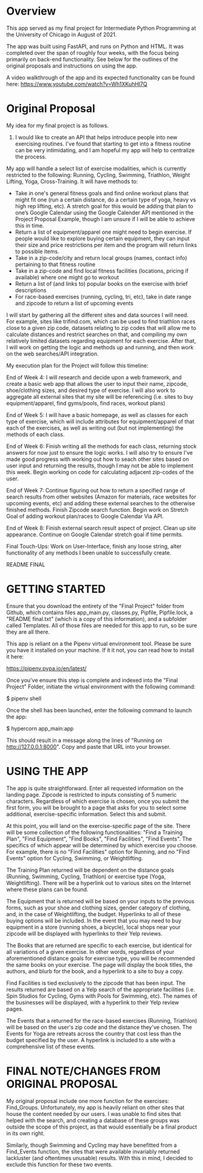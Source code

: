 # Overview

This app served as my final project for Intermediate Python Programming at the University of Chicago in August of 2021.

The app was built using FastAPI, and runs on Python and HTML. It was completed over the span of roughly four weeks, with the focus being primarily on back-end functionality. See below for the outlines of the original proposals and instructions on using the app.

A video walkthrough of the app and its expected functionality can be found here: https://www.youtube.com/watch?v=Wh1XKuhHl7Q

# Original Proposal
My idea for my final project is as follows.

1. I would like to create an API that helps introduce people into new exercising routines. I've found that starting to get into a fitness routine can be very intimidating, and I am hopeful my app will help to centralize the process.

My app will handle a select list of exercise modalities, which is currently restricted to the following: Running, Cycling, Swimming, Triathlon, Weight Lifting, Yoga, Cross-Training. It will have methods to:

- Take in one's general fitness goals and find online workout plans that might fit one (run a certain distance, do a certain type of yoga, heavy vs high rep lifting, etc). A stretch goal for this would be adding that plan to one’s Google Calendar using the Google Calender API mentioned in the Project Proposal Example, though I am unsure if I will be able to achieve this in time.
- Return a list of equipment/apparel one might need to begin exercise. If people would like to explore buying certain equipment, they can input their size and price restrictions per item and the program will return links to possible items.
- Take in a zip-code/city and return local groups (names, contact info) pertaining to that fitness routine
- Take in a zip-code and find local fitness facilities (locations, pricing if available) where one might go to workout
- Return a list of (and links to) popular books on the exercise with brief descriptions
- For race-based exercises (running, cycling, tri, etc), take in date range and zipcode to return a list of upcoming events

I will start by gathering all the different sites and data sources I will need. For example, sites like trifind.com, which can be used to find triathlon races close to a given zip code, datasets relating to zip codes that will allow me to calculate distances and restrict searches on that, and compiling my own relatively limited datasets regarding equipment for each exercise. After that, I will work on  getting the logic and methods up and running, and then work on the web searches/API integration.


My execution plan for the Project will follow this timeline:

End of Week 4: I will research and decide upon a web framework, and create a basic web app that allows the user to input their name, zipcode, shoe/clothing sizes, and desired type of exercise. I will also work to aggregate all external sites that my site will be referencing (i.e. sites to buy equipment/apparel, find gyms/pools, find races, workout plans)

End of Week 5: I will have a basic homepage, as well as classes for each type of exercise, which will include attributes for equipment/apparel of that each of the exercises, as well as writing out (but not implementing) the methods of each class.

End of Week 6: Finish writing all the methods for each class, returning stock answers for now just to ensure the logic works. I will also try to ensure I've made good progress with working out how to seach other sites based on user input and returning the results, though I may not be able to implement this week. Begin working on code for calculating adjacent zip-codes of the user.

End of Week 7: Continue figuring out how to return a specified range of search results from other websites (Amazon for materials, race websites for upcoming events, etc) and adding these external searches to the otherwise finished methods. Finish Zipcode search function. Begin work on Stretch Goal of adding workout plan/races to Google Calendar Via API.

End of Week 8: Finish external search result aspect of project. Clean up site appearance. Continue on Google Calendar stretch goal if time permits.

Final Touch-Ups: Work on User-Interface, finish any loose string, alter functionality of any methods I been unable to successfully create.

README FINAL


# GETTING STARTED

Ensure that you download the entirety of the "Final Project" folder from Github, which contains files app_main.py,
classes.py, Pipfile, Pipfile.lock, a "README final.txt" (which is a copy of this information), and a subfolder called Templates. All of those files are needed for
this app to run, so be sure they are all there.

This app is reliant on a the Pipenv virtual environment tool. Please be sure you have it installed on your
machine. If it it not, you can read how to install it here:

https://pipenv.pypa.io/en/latest/

Once you've ensure this step is complete and indexed into the "Final Project" Folder, initiate the virtual
environment with the following command:

$ pipenv shell


Once the shell has been launched, enter the following command to launch the app:

$ hypercorn app_main:app

This should result in a message along the lines of "Running on http://127.0.0.1:8000". Copy and paste that
URL into your browser.


# USING THE APP

The app is quite straightforward. Enter all requested information on the landing page. Zipcode is
restricted to inputs consisting of 5 numeric characters. Regardless of which exercise is chosen, once you
submit the first form, you will be brought to a page that asks for you to select some additional,
exercise-specific information. Select this and submit.

At this point, you will land on the exercise-specific page of the site. There will be some collection of
the following functionalities: "Find a Training Plan", "Find Equipment", "Find Books", "Find Facilities",
"Find Events". The specifics of which appear will be determined by which exercise you choose. For example,
there is no "Find Facilities" option for Running, and no "Find Events" option for Cycling, Swimming, or
Weightlifting.

The Training Plan returned will be dependent on the distance goals (Running, Swimming, Cycling, Triathlon)
or exercise type (Yoga, Weightlifting). There will be a hyperlink out to various sites on the Internet
where these plans can be found.

The Equipment that is returned will be based on your inputs to the previous forms, such as your shoe and
clothing sizes, gender category of clothing, and, in the case of Weightlifting, the budget. Hyperlinks to
all of these buying options will be included. In the event that you may need to buy equipment in a store
(running shoes, a bicycle), local shops near your zipcode will be displayed with hyperlinks to their Yelp
reviews.

The Books that are returned are specific to each exercise, but identical for all variations of a given
exercise. In other words, regardless of your aforementioned distance goals for exercise type, you will be
recommended the same books on your exercise. The page will display the book titles, the authors, and blurb
for the book, and a hyperlink to a site to buy a copy.

Find Facilities is tied exclusively to the zipcode that has been input. The results returned are based on
a Yelp search of the appropriate facilities (i.e. Spin Studios for Cycling, Gyms with Pools for Swimming,
etc). The names of the businesses will be displayed, with a hyperlink to their Yelp review pages.

The Events that a returned for the race-based exercises (Running, Triathlon) will be based on the user's
zip code and the distance they've chosen. The Events for Yoga are retreats across the country that cost
less than the budget specified by the user. A hyperlink is included to a site with a comprehensive list of
these events. 


# FINAL NOTE/CHANGES FROM ORIGINAL PROPOSAL

My original proposal include one more function for the exercises: Find_Groups. Unfortunately, my app is
heavily reliant on other sites that house the content needed by our users. I was unable to find sites that
helped with the search, and creating a database of these groups was outside the scope of this project, as
that would essentially be a final product in its own right. 

Similarly, though Swimming and Cycling may have benefitted from a Find_Events function, the sites that
were available invariably returned lackluster (and oftentimes unusable) results. With this in mind, I
decided to exclude this function for these two events.






